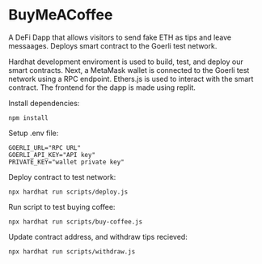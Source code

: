 # BuyMeACoffee

A DeFi Dapp that allows visitors to send fake ETH as tips and leave messaages. Deploys smart contract to the Goerli test network.

Hardhat development enviroment is used to build, test, and deploy our smart contracts. Next, a MetaMask wallet is connected to the Goerli test network
using a RPC endpoint. Ethers.js is used to interact with the smart contract. The frontend for the dapp is made using replit. 

Install dependencies:

```
npm install
```

Setup .env file:

```
GOERLI_URL="RPC URL"
GOERLI_API_KEY="API key"
PRIVATE_KEY="wallet private key"
```

Deploy contract to test network:

```
npx hardhat run scripts/deploy.js
```

Run script to test buying coffee:

```
npx hardhat run scripts/buy-coffee.js
```

Update contract address, and withdraw tips recieved:

```
npx hardhat run scripts/withdraw.js
```
